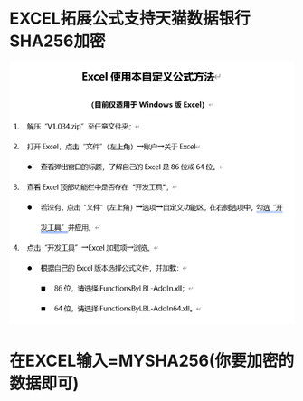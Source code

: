 # EXCEL拓展公式支持天猫数据银行SHA256加密
![Image text](imgs/微信图片_20200403140618.png)



# 在EXCEL输入=MYSHA256(你要加密的数据即可)
